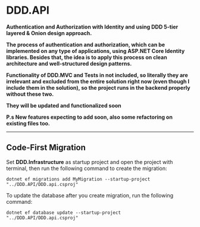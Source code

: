 # DDD.API
**Authentication and Authorization with Identity and using DDD 5-tier layered & Onion design approach.**

**The process of authentication and authorization, which can be implemented on any type of applications, using ASP.NET Core Identity libraries. Besides that, the idea is to apply this process on clean architecture and well-structured design patterns.**

**Functionality of DDD.MVC and Tests in not included, so literally they are irrelevant and excluded from the entire solution right now (even though I include them in the solution), so the project runs in the backend properly without these two.** 

**They will be updated and functionalized soon** 

**P.s New features expecting to add soon, also some refactoring on existing files too.**
___

## Code-First Migration 

Set **DDD.Infrastructure** as startup project and open the project with terminal, then run the following command to create the migration:

```
dotnet ef migrations add MyMigration --startup-project "../DDD.API/DDD.api.csproj"
```

To update the database after you create migration, run the following command:

```
dotnet ef database update --startup-project "../DDD.API/DDD.api.csproj"
```


